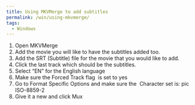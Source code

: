 ```yaml
---
title: Using MKVMerge to add subtitles
permalink: /win/using-mkvmerge/
tags:
  - Windows
---
```

  1. Open MKVMerge
  2. Add the movie you will like to have the subtitles added too.
  3. Add the SRT (Subtitle) file for the movie that you would like to add.
  4. Click the last track which should be the subtitles.
  5. Select &#8220;EN&#8221; for the English language
  6. Make sure the Forced Track flag  is set to yes
  7. Go to Format Specific Options and make sure the  Character set is: pic ISO-8859-2
  8. Give it a new and click Mux
